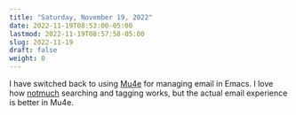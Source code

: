 ```yaml
---
title: "Saturday, November 19, 2022"
date: 2022-11-19T08:53:00-05:00
lastmod: 2022-11-19T08:57:58-05:00
slug: 2022-11-19
draft: false
weight: 0
---
```


I have switched back to using [Mu4e](https://www.djcbsoftware.nl/code/mu/mu4e.html) for managing email in Emacs. I love how [notmuch](https://notmuchmail.org/) searching and tagging works, but the actual email experience is better in Mu4e.


[//]: # "Exported with love from a post written in Org mode"
[//]: # "- https://github.com/kaushalmodi/ox-hugo"